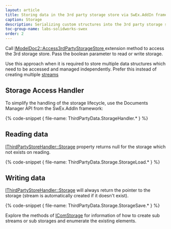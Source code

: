 ```yaml
---
layout: article
title: Storing data in the 3rd party storage store via SwEx.AddIn framework
caption: Storage
description: Serializing custom structures into the 3rd party storage store using SwEx.AddIn framework
toc-group-name: labs-solidworks-swex
order: 2
---
```

Call [IModelDoc2::Access3rdPartyStorageStore ](https://docs.codestack.net/swex/add-in/html/M_SolidWorks_Interop_sldworks_ModelDocExtension_Access3rdPartyStorageStore.htm) extension method to access the 3rd storage store. Pass the boolean parameter to read or write storage.

Use this approach when it is required to store multiple data structures which need to be accessed and managed independently. Prefer this instead of creating multiple [streams](/labs/solidworks/swex/add-in/third-party-data-storage/stream/)

## Storage Access Handler

To simplify the handling of the storage lifecycle, use the Documents Manager API from the SwEx.AddIn framework:

{% code-snippet { file-name: ThirdPartyData.StorageHandler.* } %}

## Reading data

[IThirdPartyStoreHandler::Storage](https://docs.codestack.net/swex/add-in/html/P_CodeStack_SwEx_AddIn_Base_IThirdPartyStoreHandler_Storage.htm) property returns null for the storage which not exists on reading.

{% code-snippet { file-name: ThirdPartyData.Storage.StorageLoad.* } %}

## Writing data

[IThirdPartyStoreHandler::Storage](https://docs.codestack.net/swex/add-in/html/P_CodeStack_SwEx_AddIn_Base_IThirdPartyStoreHandler_Storage.htm) will always return the pointer to the storage (stream is automatically created if it doesn't exist).

{% code-snippet { file-name: ThirdPartyData.Storage.StorageSave.* } %}

Explore the methods of [IComStorage](https://docs.codestack.net/swex/add-in/html/T_CodeStack_SwEx_AddIn_Base_IComStorage.htm) for information of how to create sub streams or sub storages and enumerate the existing elements.